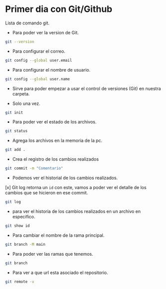 # Primer dia con Git/Github

Lista de comando git.

* Para poder ver la version de Git.

```bash
git --version
```

* Para configurar el correo.

```bash
git config --global user.email 
```
* Para configurar el nombre de usuario.

```bash
git config --global user.name 
```
* Sirve para poder empezar a usar el control de versiones (Git) en nuestra carpeta.

* Solo una vez.

```bash
git init
```
* Para poder ver el estado de los archivos.

```bash
git status
```
* Agrega los archivos en la memoria de la pc.

```bash
git add .
```

* Crea el registro de los cambios realizados

```bash
git commit -m "Comentario"
```
* Podemos ver el historial de los cambios realizados.

[x] Git log retorna un `id` con este, vamos a poder ver el detalle de los cambios que se hicieron en ese commit.

```bash
git log
```

* para ver el historia de los cambios realizados en un archivo en especifico.

```bash
git show id
```
* Para cambiar el nombre de la rama principal.

```bash 
git branch -M main
```
* Para poder ver las ramas que tenemos.

```bash
git branch
```
* Para ver a que url esta asociado el repositorio.

```bash
git remote -v
```